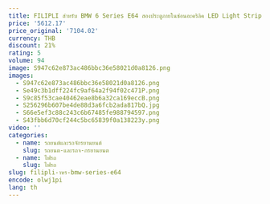 ```yaml
---
title: FILIPLI สําหรับ BMW 6 Series E64 สองประตูภายในซ่อนอะคริลิค LED Light Strip APP 64 สี RGB Symphony และหลาย Lighti
price: '5612.17'
price_original: '7104.02'
currency: THB
discount: 21%
rating: 5
volume: 94
image: S947c62e873ac486bbc36e58021d0a8126.png
images:
  - S947c62e873ac486bbc36e58021d0a8126.png
  - Se49c3b1dff224fc9af64a2f94f02c471P.png
  - S9c85f53cae40462eae8b6a32ca169eccB.png
  - S256296b607be4de88d3a6fcb2ada817bQ.jpg
  - S66e5ef3c88c243c6b67485fe988794597.png
  - S43fbb6d70cf244c5bc65839f0a138223y.png
video: ''
categories:
  - name: รถยนต์และรถจักรยานยนต์
    slug: รถยนต-และรถจ-กรยานยนต
  - name: ไฟรถ
    slug: ไฟรถ
slug: filipli-าหร-bmw-series-e64
encode: olwj1pi
lang: th
---
```

  